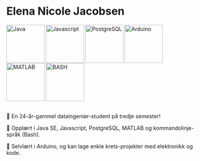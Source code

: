 
# Elena Nicole Jacobsen

<div>
      <img align = "left" alt = "Java" width = "100px" src="https://cdn.jsdelivr.net/gh/devicons/devicon@latest/icons/java/java-original-wordmark.svg" />
      <img align = "left" alt = "Javascript" width = "100px" src="https://cdn.jsdelivr.net/gh/devicons/devicon@latest/icons/javascript/javascript-plain.svg" />
      <img align = "left" alt = "PostgreSQL" width = "100px" src="https://cdn.jsdelivr.net/gh/devicons/devicon@latest/icons/postgresql/postgresql-plain-wordmark.svg" />
      <img align = "left" alt = "Arduino" width = "100px" src="https://cdn.jsdelivr.net/gh/devicons/devicon@latest/icons/arduino/arduino-original-wordmark.svg" />
      <img align = "left" alt = "MATLAB" width = "100px" src="https://cdn.jsdelivr.net/gh/devicons/devicon@latest/icons/matlab/matlab-original.svg" />
      <img align = "center" alt = "BASH" width = "100px" src="https://cdn.jsdelivr.net/gh/devicons/devicon@latest/icons/bash/bash-plain.svg" />
</div>
          
<br>

📌 En 24-år-gammel dataingeniør-student på tredje semester!

📌 Opplært i Java SE, Javascript, PostgreSQL, MATLAB og kommandolinje-språk (Bash).

📌 Selvlært i Arduino, og kan lage enkle krets-projekter med elektronikk og kode.
